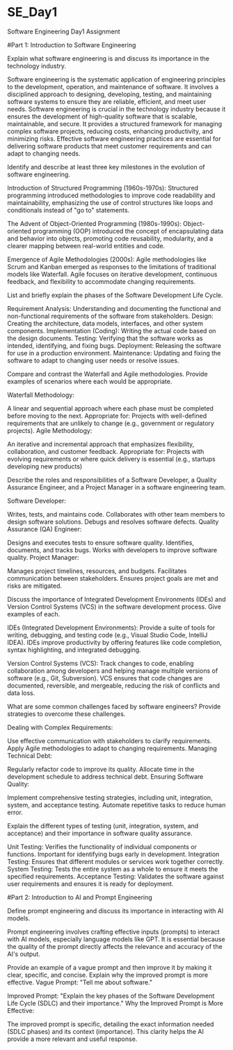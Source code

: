 # SE_Day1
Software Engineering Day1 Assignment

#Part 1: Introduction to Software Engineering

Explain what software engineering is and discuss its importance in the technology industry.

Software engineering is the systematic application of engineering principles to the development, operation, and maintenance of software. It involves a disciplined approach to designing, developing, testing, and maintaining software systems to ensure they are reliable, efficient, and meet user needs.
Software engineering is crucial in the technology industry because it ensures the development of high-quality software that is scalable, maintainable, and secure. It provides a structured framework for managing complex software projects, reducing costs, enhancing productivity, and minimizing risks. Effective software engineering practices are essential for delivering software products that meet customer requirements and can adapt to changing needs.

Identify and describe at least three key milestones in the evolution of software engineering.

Introduction of Structured Programming (1960s-1970s): Structured programming introduced methodologies to improve code readability and maintainability, emphasizing the use of control structures like loops and conditionals instead of "go to" statements.

The Advent of Object-Oriented Programming (1980s-1990s): Object-oriented programming (OOP) introduced the concept of encapsulating data and behavior into objects, promoting code reusability, modularity, and a clearer mapping between real-world entities and code.

Emergence of Agile Methodologies (2000s): Agile methodologies like Scrum and Kanban emerged as responses to the limitations of traditional models like Waterfall. Agile focuses on iterative development, continuous feedback, and flexibility to accommodate changing requirements.

List and briefly explain the phases of the Software Development Life Cycle.

Requirement Analysis: Understanding and documenting the functional and non-functional requirements of the software from stakeholders.
Design: Creating the architecture, data models, interfaces, and other system components.
Implementation (Coding): Writing the actual code based on the design documents.
Testing: Verifying that the software works as intended, identifying, and fixing bugs.
Deployment: Releasing the software for use in a production environment.
Maintenance: Updating and fixing the software to adapt to changing user needs or resolve issues.

Compare and contrast the Waterfall and Agile methodologies. Provide examples of scenarios where each would be appropriate.

Waterfall Methodology:

A linear and sequential approach where each phase must be completed before moving to the next.
Appropriate for: Projects with well-defined requirements that are unlikely to change (e.g., government or regulatory projects).
Agile Methodology:

An iterative and incremental approach that emphasizes flexibility, collaboration, and customer feedback.
Appropriate for: Projects with evolving requirements or where quick delivery is essential (e.g., startups developing new products)

Describe the roles and responsibilities of a Software Developer, a Quality Assurance Engineer, and a Project Manager in a software engineering team.

Software Developer:

Writes, tests, and maintains code.
Collaborates with other team members to design software solutions.
Debugs and resolves software defects.
Quality Assurance (QA) Engineer:

Designs and executes tests to ensure software quality.
Identifies, documents, and tracks bugs.
Works with developers to improve software quality.
Project Manager:

Manages project timelines, resources, and budgets.
Facilitates communication between stakeholders.
Ensures project goals are met and risks are mitigated.


Discuss the importance of Integrated Development Environments (IDEs) and Version Control Systems (VCS) in the software development process. Give examples of each.

IDEs (Integrated Development Environments): Provide a suite of tools for writing, debugging, and testing code (e.g., Visual Studio Code, IntelliJ IDEA). IDEs improve productivity by offering features like code completion, syntax highlighting, and integrated debugging.

Version Control Systems (VCS): Track changes to code, enabling collaboration among developers and helping manage multiple versions of software (e.g., Git, Subversion). VCS ensures that code changes are documented, reversible, and mergeable, reducing the risk of conflicts and data loss.

What are some common challenges faced by software engineers? Provide strategies to overcome these challenges.

Dealing with Complex Requirements:

Use effective communication with stakeholders to clarify requirements.
Apply Agile methodologies to adapt to changing requirements.
Managing Technical Debt:

Regularly refactor code to improve its quality.
Allocate time in the development schedule to address technical debt.
Ensuring Software Quality:

Implement comprehensive testing strategies, including unit, integration, system, and acceptance testing.
Automate repetitive tasks to reduce human error.

Explain the different types of testing (unit, integration, system, and acceptance) and their importance in software quality assurance.

Unit Testing: Verifies the functionality of individual components or functions. Important for identifying bugs early in development.
Integration Testing: Ensures that different modules or services work together correctly.
System Testing: Tests the entire system as a whole to ensure it meets the specified requirements.
Acceptance Testing: Validates the software against user requirements and ensures it is ready for deployment.


#Part 2: Introduction to AI and Prompt Engineering


Define prompt engineering and discuss its importance in interacting with AI models.

Prompt engineering involves crafting effective inputs (prompts) to interact with AI models, especially language models like GPT. It is essential because the quality of the prompt directly affects the relevance and accuracy of the AI's output.

Provide an example of a vague prompt and then improve it by making it clear, specific, and concise. Explain why the improved prompt is more effective.
Vague Prompt: "Tell me about software."

Improved Prompt: "Explain the key phases of the Software Development Life Cycle (SDLC) and their importance."
Why the Improved Prompt is More Effective:

The improved prompt is specific, detailing the exact information needed (SDLC phases) and its context (importance). This clarity helps the AI provide a more relevant and useful response.

